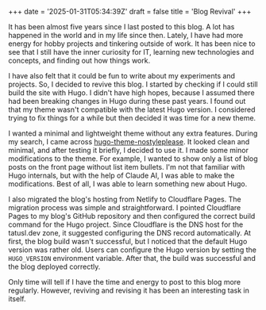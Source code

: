 +++
date = '2025-01-31T05:34:39Z'
draft = false
title = 'Blog Revival'
+++

It has been almost five years since I last posted to this blog. A lot has happened in the world and in my life since then. Lately, I have had more energy for hobby projects and tinkering outside of work. It has been nice to see that I still have the inner curiosity for IT, learning new technologies and concepts, and finding out how things work.

I have also felt that it could be fun to write about my experiments and projects. So, I decided to revive this blog. I started by checking if I could still build the site with Hugo. I didn't have high hopes, because I assumed there had been breaking changes in Hugo during these past years. I found out that my theme wasn't compatible with the latest Hugo version. I considered trying to fix things for a while but then decided it was time for a new theme.

I wanted a minimal and lightweight theme without any extra features. During my search, I came across [hugo-theme-nostyleplease](https://github.com/hanwenguo/hugo-theme-nostyleplease). It looked clean and minimal, and after testing it briefly, I decided to use it. I made some minor modifications to the theme. For example, I wanted to show only a list of blog posts on the front page without list item bullets. I'm not that familiar with Hugo internals, but with the help of Claude AI, I was able to make the modifications. Best of all, I was able to learn something new about Hugo.

I also migrated the blog's hosting from Netlify to Cloudflare Pages. The migration process was simple and straightforward. I pointed Cloudflare Pages to my blog's GitHub repository and then configured the correct build command for the Hugo project. Since Cloudflare is the DNS host for the tatusl.dev zone, it suggested configuring the DNS record automatically. At first, the blog build wasn't successful, but I noticed that the default Hugo version was rather old. Users can configure the Hugo version by setting the `HUGO_VERSION` environment variable. After that, the build was successful and the blog deployed correctly.

Only time will tell if I have the time and energy to post to this blog more regularly. However, reviving and revising it has been an interesting task in itself.
